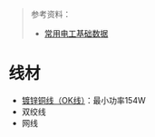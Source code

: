 > 参考资料：
>
> - [常用电工基础数据](https://sj.ruc.edu.cn/jxtjbz/fwywnew/jxfw/cysjnew/6af5ed6a127941a0855e5bf937691a07.htm)

# 线材

- [镀锌铜线（OK线）](https://item.taobao.com/item.htm?spm=a1z10.5-c-s.w4002-14479784354.54.3166d367HjTJpw&id=652814847666)：最小功率154W
- 双绞线
- 网线
